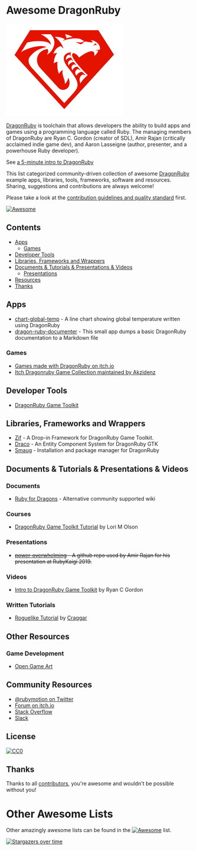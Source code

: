 # Awesome DragonRuby

![](./dragonruby-logo.png)

[DragonRuby](https://dragonruby.org) is toolchain that allows developers the ability to build apps and games using a programming language called Ruby.
The managing members of DragonRuby are Ryan C. Gordon (creator of SDL), Amir Rajan (critically acclaimed indie game dev), and Aaron Lasseigne (author, presenter, and a powerhouse Ruby developer).

See [a 5-minute intro to DragonRuby](https://www.youtube.com/embed/DYBRzglsEzU)

This list categorized community-driven collection of awesome [DragonRuby](https://dragonruby.org) example apps, libraries, tools, frameworks, software and resources.
Sharing, suggestions and contributions are always welcome!

Please take a look at the [contribution guidelines and quality standard](https://github.com/awesome-dragonruby/awesome-dragonruby/blob/master/CONTRIBUTING.md) first.

[![Awesome](https://cdn.rawgit.com/sindresorhus/awesome/d7305f38d29fed78fa85652e3a63e154dd8e8829/media/badge.svg)](https://github.com/sindresorhus/awesome)


## Contents

  - [Apps](#apps)
    - [Games](#games)
  - [Developer Tools](#developer-tools)
  - [Libraries, Frameworks and Wrappers](#libraries-frameworks-and-wrappers)
  - [Documents & Tutorials & Presentations & Videos](#documents--tutorials--presentations--videos)
    - [Presentations](#presentations)
  - [Resources](#other-resources)
  - [Thanks](#thanks)


## Apps

* [chart-global-temp](https://github.com/jasemagee/chart-global-temp/) - A line chart showing global temperature written using DragonRuby
* [dragon-ruby-documenter](https://github.com/ediathome/dragon-ruby-documenter) - This small app dumps a basic DragonRuby documentation to a Markdown file

### Games

* [Games made with DragonRuby on itch.io](https://itch.io/games/tag-dragonruby)
* [Itch Dragonruby Game Collection maintained by Akzidenz](https://itch.io/c/1043933/dragonruby)

## Developer Tools

* [DragonRuby Game Toolkit](https://dragonruby.itch.io/dragonruby-gtk)

## Libraries, Frameworks and Wrappers

* [Zif](https://github.com/danhealy/dragonruby-zif) - A Drop-in Framework for DragonRuby Game Toolkit.
* [Draco](https://github.com/guitsaru/draco) - An Entity Component System for DragonRuby GTK
* [Smaug](https://smaug.dev/) - Installation and package manager for DragonRuby

## Documents & Tutorials & Presentations & Videos

### Documents

* [Ruby for Dragons](https://ejectdrive.com/Ruby_for_Dragons/) - Alternative community supported wiki

### Courses

* [DragonRuby Game Toolkit Tutorial](http://dragonruby.school) by Lori M Olson

### Presentations

* <s>[power-overwhelming](https://github.com/amirrajan/power-overwhelming) - A github repo used by Amir Rajan for his presentation at RubyKaigi 2019.</s>

### Videos

* [Intro to DragonRuby Game Toolkit](https://www.youtube.com/watch?v=DYBRzglsEzU) by Ryan C Gordon

### Written Tutorials

* [Roguelike Tutorial](https://github.com/Craggar/dragonruby_tutorials) by [Craggar](https://github.com/Craggar)
 

## Other Resources

### Game Development

* [Open Game Art](https://opengameart.org)

## Community Resources
* [@rubymotion on Twitter](https://twitter.com/rubymotion)
* [Forum on itch.io](https://dragonruby.itch.io/dragonruby-gtk/community)
* [Stack Overflow](https://stackoverflow.com/questions/tagged/dragonruby)
* [Slack](https://motioneers.slack.com)


## License

[![CC0](http://mirrors.creativecommons.org/presskit/buttons/88x31/svg/cc-zero.svg)](https://creativecommons.org/publicdomain/zero/1.0/)


## Thanks

Thanks to all [contributors](https://github.com/awesome-dragonruby/awesome-dragonruby/graphs/contributors), you're awesome and wouldn't be possible without you!

# Other Awesome Lists

Other amazingly awesome lists can be found in the [![Awesome](https://cdn.rawgit.com/sindresorhus/awesome/d7305f38d29fed78fa85652e3a63e154dd8e8829/media/badge.svg)](https://github.com/sindresorhus/awesome) list.

[![Stargazers over time](https://starchart.cc/awesome-dragonruby/awesome-dragonruby.svg)](https://starchart.cc/awesome-dragonruby/awesome-dragonruby)
